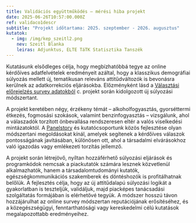 ```yaml
---
title: Validációs együttműködés – mérési hiba projekt
date: 2025-06-26T10:57:00.000Z
ref: validaco1descr
subtitle: "Projekt időtartama: 2025. szeptember - 2026. augusztus"
kutatok:
  - img: /img/kep_szeitl2.png
    nev: Szeitl Blanka
    leiras: Adjunktus, ELTE TáTK Statisztika Tanszék
---
```

Kutatásunk elsődleges célja, hogy megbízhatóbbá tegye az online kérdőíves adatfelvételek eredményeit azáltal, hogy a klasszikus demográfiai súlyozás mellett új, tematikusan releváns attitűdváltozók is bevonásra kerülnek az adatkorrekciós eljárásokba. Előzményként lásd a [Választási előrejelzés survey adatokból](https://surveymethodsroom.hu/hu/projektek/2024-02-24-v%C3%A1laszt%C3%A1si-el%C5%91rejelz%C3%A9s-survey-adatokb%C3%B3l/) c. projekt során kidolgozott új súlyozási módszertant.

A projekt keretében négy, érzékeny témát – alkoholfogyasztás, gyorséttermi étkezés, fogmosási szokások, valamint benzinfogyasztás – vizsgálunk, ahol a válaszadók torzított önbevallása rendszeresen eltér a valós viselkedési mintázatoktól. A [Panelstory](https://panelstory.hu/) és kutatócsoportunk közös fejlesztése olyan módszertani megoldásokat kínál, amelyek segítenek a kérdőíves válaszok pontosságának javításában, különösen ott, ahol a társadalmi elvárásokhoz való igazodás vagy emlékezeti torzítás jellemző.

A projekt során létrejövő, nyíltan hozzáférhető súlyozási eljárások és programkódok nemcsak a piackutatók számára lesznek közvetlenül alkalmazhatók, hanem a társadalomtudományi kutatók, egészségkommunikációs szakemberek és döntéshozók is profitálhatnak belőlük. A fejlesztés célja, hogy az új attitűdalapú súlyozási logikát a gyakorlatban is teszteljük, validáljuk, majd piacképes tanácsadási szolgáltatás formájában is elérhetővé tegyük. A módszer hosszú távon hozzájárulhat az online survey módszertan reputációjának erősítéséhez, és a közegészségügyi, fenntarthatósági vagy kereskedelmi célú kutatások megalapozottabb eredményeihez.
